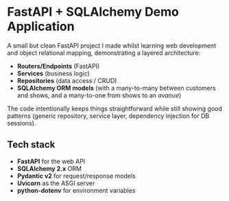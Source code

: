 # FastAPI + SQLAlchemy Demo Application

A small but clean FastAPI project I made whilst learning web development and object relational mapping, demonstrating a layered architecture:

- **Routers/Endpoints** (FastAPI)  
- **Services** (business logic)  
- **Repositories** (data access / CRUD)  
- **SQLAlchemy ORM models** (with a many-to-many between customers and shows, and a many-to-one from shows to an *avanue*)  

The code intentionally keeps things straightforward while still showing good patterns (generic repository, service layer, dependency injection for DB sessions).


## Tech stack
- **FastAPI** for the web API  
- **SQLAlchemy 2.x** ORM  
- **Pydantic v2** for request/response models  
- **Uvicorn** as the ASGI server  
- **python-dotenv** for environment variables  

